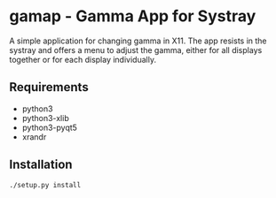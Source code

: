 gamap - Gamma App for Systray
=============================

A simple application for changing gamma in X11. The app resists in the
systray and offers a menu to adjust the gamma, either for all displays
together or for each display individually.


Requirements
------------

* python3
* python3-xlib
* python3-pyqt5
* xrandr


Installation
------------

    ./setup.py install

